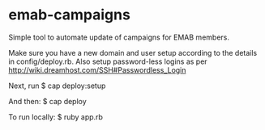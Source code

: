 emab-campaigns
==============

Simple tool to automate update of campaigns for EMAB members. 

Make sure you have a new domain and user setup according to the details in 
config/deploy.rb. Also setup password-less logins as per http://wiki.dreamhost.com/SSH#Passwordless_Login

Next, run
$ cap deploy:setup

And then:
$ cap deploy


To run locally:
$ ruby app.rb